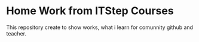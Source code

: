 # Home Work from ITStep Courses
This repository create to show works, what i learn for comunnity github and teacher.
